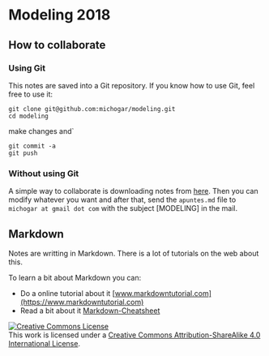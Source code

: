 # Modeling 2018

## How to collaborate
### Using Git
This notes are saved into a Git repository. If you know how to use Git, feel free to use it:

    git clone git@github.com:michogar/modeling.git
    cd modeling

make changes and`

    git commit -a
    git push

### Without using Git
A simple way to collaborate is downloading notes from [here](https://raw.githubusercontent.com/michogar/modeling/master/docs/apuntes.md).
Then you can modify whatever you want and after that, send the `apuntes.md` file
to `michogar at gmail dot com` with the subject [MODELING] in the mail.

## Markdown
Notes are writting in Markdown. There is a lot of tutorials on the web about this.

To learn a bit about Markdown you can:

* Do a online tutorial about it [www.markdowntutorial.com](https://www.markdowntutorial.com)
* Read a bit about it [Markdown-Cheatsheet](https://github.com/adam-p/markdown-here/wiki/Markdown-Cheatsheet)

<a rel="license" href="http://creativecommons.org/licenses/by-sa/4.0/"><img alt="Creative Commons License" style="border-width:0" src="https://i.creativecommons.org/l/by-sa/4.0/88x31.png" /></a><br />This work is licensed under a <a rel="license" href="http://creativecommons.org/licenses/by-sa/4.0/">Creative Commons Attribution-ShareAlike 4.0 International License</a>.